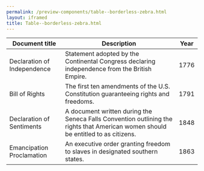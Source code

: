 ```yaml
--- 
permalink: /preview-components/table--borderless-zebra.html
layout: iframed 
title: Table--borderless-zebra.html
---
```

<div class="container">
    <div class="table--responsive-scroll">
        <table class="table table--borderless table--zebra">
            <thead>
                <tr>
                    <th>Document title</th>
                    <th>Description</th>
                    <th>Year</th>
                </tr>
            </thead>
            <tbody>
                <tr>
                    <td>Declaration of Independence</td>
                    <td>Statement adopted by the Continental Congress declaring
                        independence from the British Empire.</td>
                    <td>1776</td>
                </tr>
                <tr>
                    <td>Bill of Rights</td>
                    <td>The first ten amendments of the U.S. Constitution guaranteeing
                        rights and freedoms.</td>
                    <td>1791</td>
                </tr>
                <tr>
                    <td>Declaration of Sentiments</td>
                    <td>A document written during the Seneca Falls Convention outlining
                        the rights that American women should be entitled to
                        as citizens.</td>
                    <td>1848</td>
                </tr>
                <tr>
                    <td>Emancipation Proclamation</td>
                    <td>An executive order granting freedom to slaves in designated
                        southern states.</td>
                    <td>1863</td>
                </tr>
            </tbody>
        </table>
    </div>
</div>